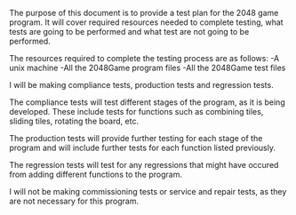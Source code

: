 
The purpose of this document is to provide a test plan for the 2048 game program. It will cover required resources needed to complete
testing, what tests are going to be performed and what test are not going to be performed.

The resources required to complete the testing process are as follows:
  -A unix machine
  -All the 2048Game program files
  -All the 2048Game test files

I will be making compliance tests, production tests and regression tests.

The compliance tests will test different stages of the program, as it is being developed. These include tests for functions such as
combining tiles, sliding tiles, rotating the board, etc.

The production tests will provide further testing for each stage of the program and will include further tests for each function listed
previously.

The regression tests will test for any regressions that might have occured from adding different functions to the program.

I will not be making commissioning tests or service and repair tests, as they are not necessary for this program.